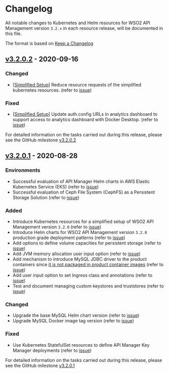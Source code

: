 # Changelog

All notable changes to Kubernetes and Helm resources for WSO2 API Management version `3.2.x` in each resource release,
will be documented in this file.

The format is based on [Keep a Changelog](https://keepachangelog.com/en/1.0.0/)

## [v3.2.0.2] - 2020-09-16

### Changed

- [[Simplified Setup](https://github.com/wso2/kubernetes-apim/tree/master/simple)] Reduce resource requests of the simplified kubernetes resources.  (refer to [issue](https://github.com/wso2/kubernetes-apim/issues/459))

### Fixed

- [[Simplified Setup](https://github.com/wso2/kubernetes-apim/tree/master/simple)] Update auth.config URLs in analytics dashboard to support access to analytics dashboard with Docker Desktop. (refer to [issue](https://github.com/wso2/kubernetes-apim/issues/460))

For detailed information on the tasks carried out during this release, please see the GitHub milestone
[v3.2.0.2](https://github.com/wso2/kubernetes-apim/milestone/17)

## [v3.2.0.1] - 2020-08-28

### Environments

- Successful evaluation of API Manager Helm charts in AWS Elastic Kubernetes Service (EKS) (refer to [issue](https://github.com/wso2/kubernetes-apim/issues/432))
- Successful evaluation of Ceph File System (CephFS) as a Persistent Storage Solution (refer to [issue](https://github.com/wso2/kubernetes-apim/issues/410))

### Added

- Introduce Kubernetes resources for a simplified setup of WSO2 API Management version `3.2.0` (refer to [issue](https://github.com/wso2/kubernetes-apim/issues/428))
- Introduce Helm charts for WSO2 API Management version `3.2.0` production grade deployment patterns (refer to [issue](https://github.com/wso2/kubernetes-apim/issues/399))
- Add options to define volume capacities for persistent storage (refer to [issue](https://github.com/wso2/kubernetes-apim/issues/406))
- Add JVM memory allocation user input option (refer to [issue](https://github.com/wso2/kubernetes-apim/issues/375))
- Add mechanism to introduce MySQL JDBC driver to the product containers since [it is not packaged in product container images](https://github.com/wso2/docker-apim/issues/321)
  (refer to [issue](https://github.com/wso2/kubernetes-apim/issues/427))
- Add user input option to set Ingress class and annotations (refer to [issue](https://github.com/wso2/kubernetes-apim/issues/446))
- Test and document managing custom keystores and truststores (refer to [issue](https://github.com/wso2/kubernetes-apim/issues/401))

### Changed

- Upgrade the base MySQL Helm chart version (refer to [issue](https://github.com/wso2/kubernetes-apim/issues/445))
- Upgrade MySQL Docker image tag version (refer to [issue](https://github.com/wso2/kubernetes-apim/issues/430))

### Fixed

- Use Kubernetes StatefulSet resources to define API Manager Key Manager deployments (refer to [issue](https://github.com/wso2/kubernetes-apim/issues/436))

For detailed information on the tasks carried out during this release, please see the GitHub milestone
[v3.2.0.1](https://github.com/wso2/kubernetes-apim/milestone/15)

[v3.2.0.2]: https://github.com/wso2/kubernetes-apim/compare/v3.2.0.1...v3.2.0.2
[v3.2.0.1]: https://github.com/wso2/kubernetes-apim/compare/v3.1.0.3...v3.2.0.1
